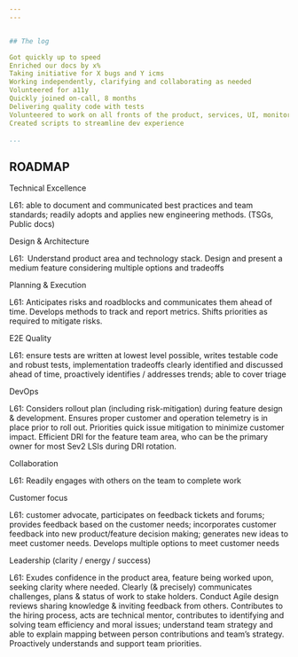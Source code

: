 ```yaml
---
---


## The log 

Got quickly up to speed 
Enriched our docs by x% 
Taking initiative for X bugs and Y icms 
Working independently, clarifying and collaborating as needed
Volunteered for a11y 
Quickly joined on-call, 8 months 
Delivering quality code with tests 
Volunteered to work on all fronts of the product, services, UI, monitoring, bugs, icms
Created scripts to streamline dev experience 

...
```




## ROADMAP

Technical Excellence​

L61: able to document and communicated best practices and team standards; readily adopts and applies new engineering methods. (TSGs, Public docs)​

​Design & Architecture​

L61:  Understand product area and technology stack. Design and present a medium feature considering multiple options and tradeoffs​

Planning & Execution​

L61: Anticipates risks and roadblocks and communicates them ahead of time. Develops methods to track and report metrics. Shifts priorities as required to mitigate risks. ​

E2E Quality​

L61: ensure tests are written at lowest level possible,
writes testable code and robust tests,
implementation tradeoffs clearly identified and discussed ahead of time,
proactively identifies / addresses trends; able to cover triage​

DevOps​

L61: Considers rollout plan (including risk-mitigation) during feature design & development. Ensures proper customer and operation telemetry is in place prior to roll out. Priorities quick issue mitigation to minimize customer impact. Efficient DRI for the feature team area, who can be the primary owner for most Sev2 LSIs during DRI rotation. ​

Collaboration​

L61: Readily engages with others on the team to complete work ​

Customer focus​

L61: customer advocate, participates on feedback tickets and forums; provides feedback based on the customer needs; incorporates customer feedback into new product/feature decision making; generates new ideas to meet customer needs. Develops multiple options to meet customer needs ​

Leadership (clarity / energy / success)​

L61: Exudes confidence in the product area, feature being worked upon, seeking clarity where needed.
Clearly (& precisely) communicates challenges,
plans & status of work to stake holders. Conduct Agile design reviews sharing knowledge & inviting feedback from others. Contributes to the hiring process, acts are technical mentor, contributes to identifying and solving team efficiency and moral issues; understand team strategy and able to explain mapping between person contributions and team’s strategy. Proactively understands and support team priorities.

